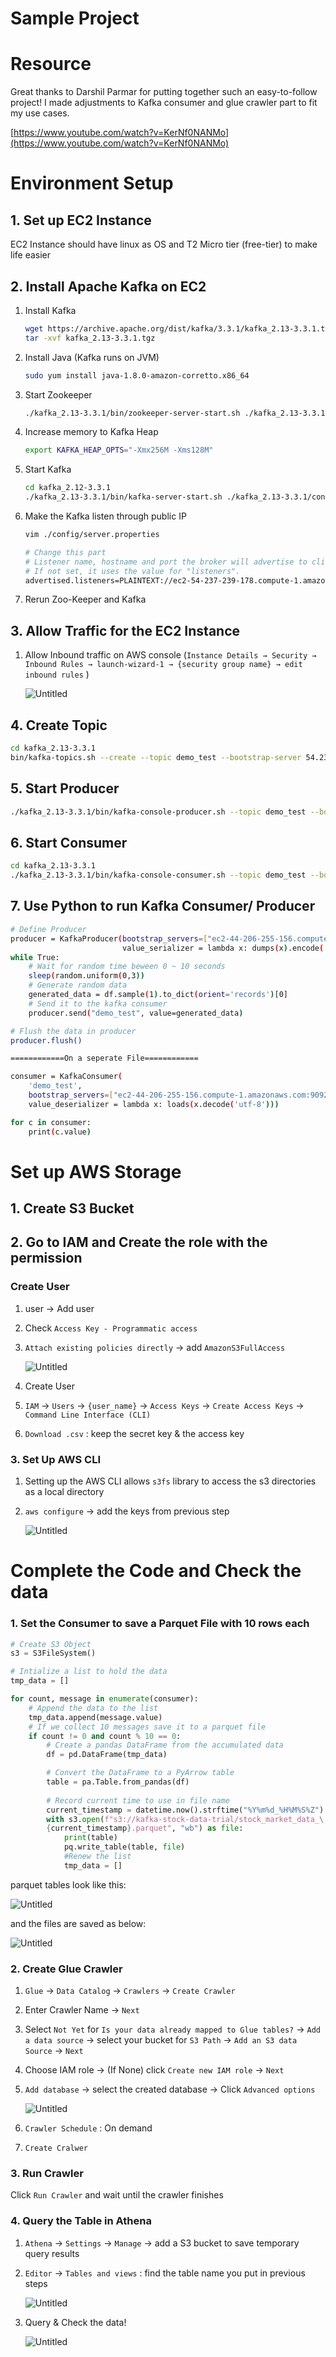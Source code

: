 # Sample Project

# Resource
Great thanks to Darshil Parmar for putting together such an easy-to-follow project! 
I made adjustments to Kafka consumer and glue crawler part to fit my use cases. 

[https://www.youtube.com/watch?v=KerNf0NANMo](https://www.youtube.com/watch?v=KerNf0NANMo)

# Environment Setup

## 1. Set up EC2 Instance

EC2 Instance should have linux as OS and T2 Micro tier (free-tier) to make life easier 

## 2. Install Apache Kafka on EC2

1. Install Kafka 
    
    ```bash
    wget https://archive.apache.org/dist/kafka/3.3.1/kafka_2.13-3.3.1.tgz
    tar -xvf kafka_2.13-3.3.1.tgz
    ```
    
2. Install Java (Kafka runs on JVM) 
    
    ```bash
    sudo yum install java-1.8.0-amazon-corretto.x86_64
    ```
    
3. Start Zookeeper 
    
    ```bash
    ./kafka_2.13-3.3.1/bin/zookeeper-server-start.sh ./kafka_2.13-3.3.1/config/zookeeper.properties
    ```
    
4. Increase memory to Kafka Heap 
    
    ```bash
    export KAFKA_HEAP_OPTS="-Xmx256M -Xms128M"
    ```
    
5. Start Kafka
    
    ```bash
    cd kafka_2.12-3.3.1
    ./kafka_2.13-3.3.1/bin/kafka-server-start.sh ./kafka_2.13-3.3.1/config/server.properties 
    ```
    
6. Make the Kafka listen through public IP
    
    ```bash
    vim ./config/server.properties 
    
    # Change this part 
    # Listener name, hostname and port the broker will advertise to clients.
    # If not set, it uses the value for "listeners".
    advertised.listeners=PLAINTEXT://ec2-54-237-239-178.compute-1.amazonaws.com:9092
    ```
    
7. Rerun Zoo-Keeper and Kafka

## 3. Allow Traffic for the EC2 Instance

1. Allow Inbound traffic on AWS console (`Instance Details → Security → Inbound Rules → launch-wizard-1 → {security group name} → edit inbound rules` ) 
    
    ![Untitled](https://github.com/dougieduk/kafka_stock_data_collection_project/blob/main/resources_for_md/images/Untitled.png)
    

## 4. Create Topic

```bash
cd kafka_2.13-3.3.1
bin/kafka-topics.sh --create --topic demo_test --bootstrap-server 54.237.239.178:9092 --replication-factor 1 --partitions 1
```

## 5. Start Producer

```bash
./kafka_2.13-3.3.1/bin/kafka-console-producer.sh --topic demo_test --bootstrap-server ec2-44-206-255-156.compute-1.amazonaws.com:9092
```

## 6. Start Consumer

```bash
cd kafka_2.13-3.3.1
./kafka_2.13-3.3.1/bin/kafka-console-consumer.sh --topic demo_test --bootstrap-server ec2-44-206-255-156.compute-1.amazonaws.com:9092
```

## 7. Use Python to run Kafka Consumer/ Producer

```bash
# Define Producer
producer = KafkaProducer(bootstrap_servers=["ec2-44-206-255-156.compute-1.amazonaws.com"],
                         value_serializer = lambda x: dumps(x).encode('utf-8'))
while True: 
    # Wait for random time beween 0 ~ 10 seconds
    sleep(random.uniform(0,3)) 
    # Generate random data 
    generated_data = df.sample(1).to_dict(orient='records')[0]
    # Send it to the kafka consumer 
    producer.send("demo_test", value=generated_data)

# Flush the data in producer 
producer.flush() 

============On a seperate File============

consumer = KafkaConsumer(
    'demo_test',
    bootstrap_servers=["ec2-44-206-255-156.compute-1.amazonaws.com:9092"],
    value_deserializer = lambda x: loads(x.decode('utf-8')))

for c in consumer: 
    print(c.value)
```

# Set up AWS Storage

## 1. Create S3 Bucket

## 2. Go to IAM and Create the role with the permission

### Create User

1. user  → Add user 
2. Check `Access Key - Programmatic access` 
3. `Attach existing policies directly` → add  `AmazonS3FullAccess`
    
    ![Untitled](https://github.com/dougieduk/kafka_stock_data_collection_project/blob/main/resources_for_md/images/Untitled1.png)
    
4. Create User
5. `IAM` → `Users` → `{user_name}` → `Access Keys` → `Create Access Keys` → `Command Line Interface (CLI)`
6. `Download .csv` : keep the secret key & the access key 

### 3. Set Up AWS CLI

1. Setting up the AWS CLI allows `s3fs` library to access the s3 directories as a local directory
2. `aws configure` → add the keys from previous step 
    
    ![Untitled](https://github.com/dougieduk/kafka_stock_data_collection_project/blob/main/resources_for_md/images/Untitled2.png)
    

# Complete the Code and Check the data

### 1. Set the Consumer to save a Parquet File with 10 rows each

```python
# Create S3 Object 
s3 = S3FileSystem() 

# Intialize a list to hold the data 
tmp_data = [] 

for count, message in enumerate(consumer): 
    # Append the data to the list 
    tmp_data.append(message.value)
    # If we collect 10 messages save it to a parquet file
    if count != 0 and count % 10 == 0: 
        # Create a pandas DataFrame from the accumulated data
        df = pd.DataFrame(tmp_data)

        # Convert the DataFrame to a PyArrow table
        table = pa.Table.from_pandas(df)
        
        # Record current time to use in file name 
        current_timestamp = datetime.now().strftime("%Y%m%d_%H%M%S%Z")
        with s3.open(f"s3://kafka-stock-data-trial/stock_market_data_\
        {current_timestamp}.parquet", "wb") as file:
            print(table)
            pq.write_table(table, file)    
            #Renew the list 
            tmp_data = [] 
```

parquet tables look like this: 

![Untitled](https://github.com/dougieduk/kafka_stock_data_collection_project/blob/main/resources_for_md/images/Untitled3.png)

and the files are saved as below: 

![Untitled](https://github.com/dougieduk/kafka_stock_data_collection_project/blob/main/resources_for_md/images/Untitled4.png)

### 2. Create Glue Crawler

1. `Glue` → `Data Catalog` → `Crawlers` → `Create Crawler` 
2. Enter Crawler Name → `Next` 
3. Select `Not Yet` for `Is your data already mapped to Glue tables?` → `Add a data source` → select your bucket for `S3 Path` → `Add an S3 data Source` → `Next` 
4. Choose IAM role → (If None) click `Create new IAM role` → `Next` 
5. `Add database` → select the created database → Click `Advanced options` 
    
    ![Untitled](https://github.com/dougieduk/kafka_stock_data_collection_project/blob/main/resources_for_md/images/Untitled5.png)
    
6. `Crawler Schedule` : On demand 
7. `Create Cralwer` 

### 3. Run Crawler

Click `Run Crawler` and wait until the crawler finishes 

### 4. Query the Table in Athena

1. `Athena` → `Settings` → `Manage` → add a S3 bucket to save temporary query results 
2. `Editor` → `Tables and views` : find the table name you put in previous steps 
    
    ![Untitled](https://github.com/dougieduk/kafka_stock_data_collection_project/blob/main/resources_for_md/images/Untitled6.png)
    
3. Query & Check the data!
    
    ![Untitled](https://github.com/dougieduk/kafka_stock_data_collection_project/blob/main/resources_for_md/images/Untitled7.png)